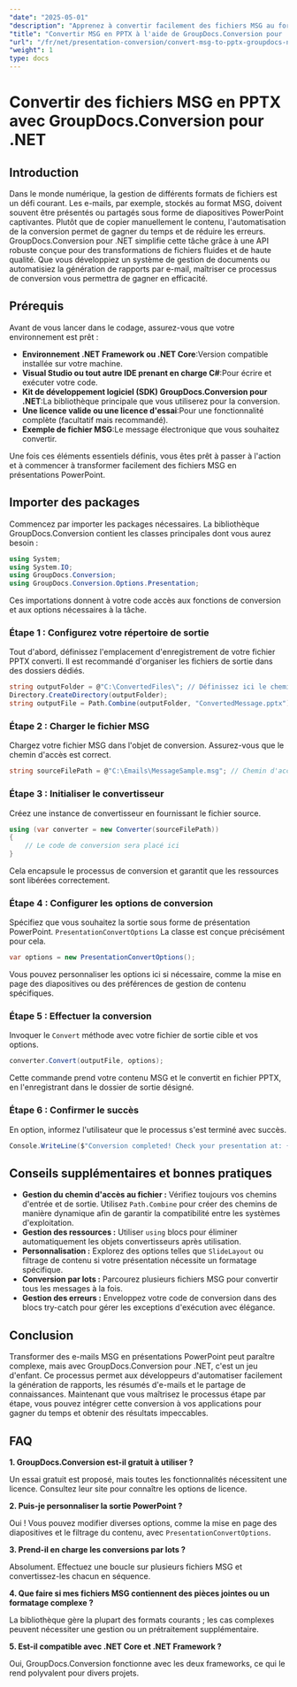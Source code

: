 ```yaml
---
"date": "2025-05-01"
"description": "Apprenez à convertir facilement des fichiers MSG au format PPTX grâce à GroupDocs.Conversion pour .NET. Optimisez la gestion de vos documents et améliorez votre productivité."
"title": "Convertir MSG en PPTX à l'aide de GroupDocs.Conversion pour .NET &#58; un guide étape par étape"
"url": "/fr/net/presentation-conversion/convert-msg-to-pptx-groupdocs-net/"
"weight": 1
type: docs
---
```

# Convertir des fichiers MSG en PPTX avec GroupDocs.Conversion pour .NET

## Introduction

Dans le monde numérique, la gestion de différents formats de fichiers est un défi courant. Les e-mails, par exemple, stockés au format MSG, doivent souvent être présentés ou partagés sous forme de diapositives PowerPoint captivantes. Plutôt que de copier manuellement le contenu, l'automatisation de la conversion permet de gagner du temps et de réduire les erreurs. GroupDocs.Conversion pour .NET simplifie cette tâche grâce à une API robuste conçue pour des transformations de fichiers fluides et de haute qualité. Que vous développiez un système de gestion de documents ou automatisiez la génération de rapports par e-mail, maîtriser ce processus de conversion vous permettra de gagner en efficacité.

## Prérequis

Avant de vous lancer dans le codage, assurez-vous que votre environnement est prêt :

- **Environnement .NET Framework ou .NET Core**:Version compatible installée sur votre machine.
- **Visual Studio ou tout autre IDE prenant en charge C#**:Pour écrire et exécuter votre code.
- **Kit de développement logiciel (SDK) GroupDocs.Conversion pour .NET**:La bibliothèque principale que vous utiliserez pour la conversion.
- **Une licence valide ou une licence d'essai**:Pour une fonctionnalité complète (facultatif mais recommandé).
- **Exemple de fichier MSG**:Le message électronique que vous souhaitez convertir.

Une fois ces éléments essentiels définis, vous êtes prêt à passer à l'action et à commencer à transformer facilement des fichiers MSG en présentations PowerPoint.


## Importer des packages

Commencez par importer les packages nécessaires. La bibliothèque GroupDocs.Conversion contient les classes principales dont vous aurez besoin :

```csharp
using System;
using System.IO;
using GroupDocs.Conversion;
using GroupDocs.Conversion.Options.Presentation;
```

Ces importations donnent à votre code accès aux fonctions de conversion et aux options nécessaires à la tâche.

### Étape 1 : Configurez votre répertoire de sortie

Tout d'abord, définissez l'emplacement d'enregistrement de votre fichier PPTX converti. Il est recommandé d'organiser les fichiers de sortie dans des dossiers dédiés.

```csharp
string outputFolder = @"C:\ConvertedFiles\"; // Définissez ici le chemin de votre répertoire de sortie
Directory.CreateDirectory(outputFolder);
string outputFile = Path.Combine(outputFolder, "ConvertedMessage.pptx");
```

### Étape 2 : Charger le fichier MSG

Chargez votre fichier MSG dans l'objet de conversion. Assurez-vous que le chemin d'accès est correct.

```csharp
string sourceFilePath = @"C:\Emails\MessageSample.msg"; // Chemin d'accès à votre fichier MSG
```

### Étape 3 : Initialiser le convertisseur

Créez une instance de convertisseur en fournissant le fichier source.

```csharp
using (var converter = new Converter(sourceFilePath))
{
    // Le code de conversion sera placé ici
}
```

Cela encapsule le processus de conversion et garantit que les ressources sont libérées correctement.

### Étape 4 : Configurer les options de conversion

Spécifiez que vous souhaitez la sortie sous forme de présentation PowerPoint. `PresentationConvertOptions` La classe est conçue précisément pour cela.

```csharp
var options = new PresentationConvertOptions();
```

Vous pouvez personnaliser les options ici si nécessaire, comme la mise en page des diapositives ou des préférences de gestion de contenu spécifiques.

### Étape 5 : Effectuer la conversion

Invoquer le `Convert` méthode avec votre fichier de sortie cible et vos options.

```csharp
converter.Convert(outputFile, options);
```

Cette commande prend votre contenu MSG et le convertit en fichier PPTX, en l'enregistrant dans le dossier de sortie désigné.

### Étape 6 : Confirmer le succès

En option, informez l'utilisateur que le processus s'est terminé avec succès.

```csharp
Console.WriteLine($"Conversion completed! Check your presentation at: {outputFile}");
```

## Conseils supplémentaires et bonnes pratiques

- **Gestion du chemin d'accès au fichier :** Vérifiez toujours vos chemins d'entrée et de sortie. Utilisez `Path.Combine` pour créer des chemins de manière dynamique afin de garantir la compatibilité entre les systèmes d'exploitation.
- **Gestion des ressources :** Utiliser `using` blocs pour éliminer automatiquement les objets convertisseurs après utilisation.
- **Personnalisation :** Explorez des options telles que `SlideLayout` ou filtrage de contenu si votre présentation nécessite un formatage spécifique.
- **Conversion par lots :** Parcourez plusieurs fichiers MSG pour convertir tous les messages à la fois.
- **Gestion des erreurs :** Enveloppez votre code de conversion dans des blocs try-catch pour gérer les exceptions d'exécution avec élégance.


## Conclusion

Transformer des e-mails MSG en présentations PowerPoint peut paraître complexe, mais avec GroupDocs.Conversion pour .NET, c'est un jeu d'enfant. Ce processus permet aux développeurs d'automatiser facilement la génération de rapports, les résumés d'e-mails et le partage de connaissances. Maintenant que vous maîtrisez le processus étape par étape, vous pouvez intégrer cette conversion à vos applications pour gagner du temps et obtenir des résultats impeccables.


## FAQ

**1. GroupDocs.Conversion est-il gratuit à utiliser ?**  

Un essai gratuit est proposé, mais toutes les fonctionnalités nécessitent une licence. Consultez leur site pour connaître les options de licence.

**2. Puis-je personnaliser la sortie PowerPoint ?**  

Oui ! Vous pouvez modifier diverses options, comme la mise en page des diapositives et le filtrage du contenu, avec `PresentationConvertOptions`.

**3. Prend-il en charge les conversions par lots ?**  

Absolument. Effectuez une boucle sur plusieurs fichiers MSG et convertissez-les chacun en séquence.

**4. Que faire si mes fichiers MSG contiennent des pièces jointes ou un formatage complexe ?**  

La bibliothèque gère la plupart des formats courants ; les cas complexes peuvent nécessiter une gestion ou un prétraitement supplémentaire.

**5. Est-il compatible avec .NET Core et .NET Framework ?**  

Oui, GroupDocs.Conversion fonctionne avec les deux frameworks, ce qui le rend polyvalent pour divers projets.